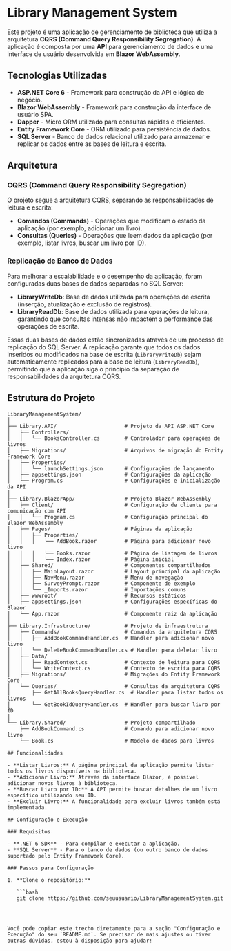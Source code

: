 # Library Management System

Este projeto é uma aplicação de gerenciamento de biblioteca que utiliza a arquitetura **CQRS (Command Query Responsibility Segregation)**. A aplicação é composta por uma **API** para gerenciamento de dados e uma interface de usuário desenvolvida em **Blazor WebAssembly**.

## Tecnologias Utilizadas

- **ASP.NET Core 6** - Framework para construção da API e lógica de negócio.
- **Blazor WebAssembly** - Framework para construção da interface de usuário SPA.
- **Dapper** - Micro ORM utilizado para consultas rápidas e eficientes.
- **Entity Framework Core** - ORM utilizado para persistência de dados.
- **SQL Server** - Banco de dados relacional utilizado para armazenar e replicar os dados entre as bases de leitura e escrita.

## Arquitetura

### CQRS (Command Query Responsibility Segregation)

O projeto segue a arquitetura CQRS, separando as responsabilidades de leitura e escrita:

- **Comandos (Commands)** - Operações que modificam o estado da aplicação (por exemplo, adicionar um livro).
- **Consultas (Queries)** - Operações que leem dados da aplicação (por exemplo, listar livros, buscar um livro por ID).

### Replicação de Banco de Dados

Para melhorar a escalabilidade e o desempenho da aplicação, foram configuradas duas bases de dados separadas no SQL Server:

- **LibraryWriteDb**: Base de dados utilizada para operações de escrita (inserção, atualização e exclusão de registros).
- **LibraryReadDb**: Base de dados utilizada para operações de leitura, garantindo que consultas intensas não impactem a performance das operações de escrita.

Essas duas bases de dados estão sincronizadas através de um processo de replicação do SQL Server. A replicação garante que todos os dados inseridos ou modificados na base de escrita (`LibraryWriteDb`) sejam automaticamente replicados para a base de leitura (`LibraryReadDb`), permitindo que a aplicação siga o princípio da separação de responsabilidades da arquitetura CQRS.

## Estrutura do Projeto

```plaintext
LibraryManagementSystem/
│
├── Library.API/                      # Projeto da API ASP.NET Core
│   ├── Controllers/
│   │   └── BooksController.cs        # Controlador para operações de livros
│   ├── Migrations/                   # Arquivos de migração do Entity Framework Core
│   ├── Properties/
│   │   └── launchSettings.json       # Configurações de lançamento
│   ├── appsettings.json              # Configurações da aplicação
│   └── Program.cs                    # Configurações e inicialização da API
│
├── Library.BlazorApp/                # Projeto Blazor WebAssembly
│   ├── Client/                       # Configuração de cliente para comunicação com API
│   │   └── Program.cs                # Configuração principal do Blazor WebAssembly
│   ├── Pages/                        # Páginas da aplicação
│   │   ├── Properties/
│   │   │   └── AddBook.razor         # Página para adicionar novo livro
│   │   │   └── Books.razor           # Página de listagem de livros
│   │   │   └── Index.razor           # Página inicial
│   ├── Shared/                       # Componentes compartilhados
│   │   ├── MainLayout.razor          # Layout principal da aplicação
│   │   ├── NavMenu.razor             # Menu de navegação
│   │   ├── SurveyPrompt.razor        # Componente de exemplo
│   │   └── _Imports.razor            # Importações comuns
│   ├── wwwroot/                      # Recursos estáticos
│   ├── appsettings.json              # Configurações específicas do Blazor
│   └── App.razor                     # Componente raiz da aplicação
│
├── Library.Infrastructure/           # Projeto de infraestrutura
│   ├── Commands/                     # Comandos da arquitetura CQRS
│   │   ├── AddBookCommandHandler.cs  # Handler para adicionar novo livro
│   │   └── DeleteBookCommandHandler.cs # Handler para deletar livro
│   ├── Data/
│   │   ├── ReadContext.cs            # Contexto de leitura para CQRS
│   │   └── WriteContext.cs           # Contexto de escrita para CQRS
│   ├── Migrations/                   # Migrações do Entity Framework Core
│   └── Queries/                      # Consultas da arquitetura CQRS
│       ├── GetAllBooksQueryHandler.cs  # Handler para listar todos os livros
│       └── GetBookIdQueryHandler.cs  # Handler para buscar livro por ID
│
└── Library.Shared/                   # Projeto compartilhado
    ├── AddBookCommand.cs             # Comando para adicionar novo livro
    └── Book.cs                       # Modelo de dados para livros

## Funcionalidades

- **Listar Livros:** A página principal da aplicação permite listar todos os livros disponíveis na biblioteca.
- **Adicionar Livro:** Através da interface Blazor, é possível adicionar novos livros à biblioteca.
- **Buscar Livro por ID:** A API permite buscar detalhes de um livro específico utilizando seu ID.
- **Excluir Livro:** A funcionalidade para excluir livros também está implementada.

## Configuração e Execução

### Requisitos

- **.NET 6 SDK** - Para compilar e executar a aplicação.
- **SQL Server** - Para o banco de dados (ou outro banco de dados suportado pelo Entity Framework Core).

### Passos para Configuração

1. **Clone o repositório:**

   ```bash
   git clone https://github.com/seuusuario/LibraryManagementSystem.git




Você pode copiar este trecho diretamente para a seção "Configuração e Execução" do seu `README.md`. Se precisar de mais ajustes ou tiver outras dúvidas, estou à disposição para ajudar!
